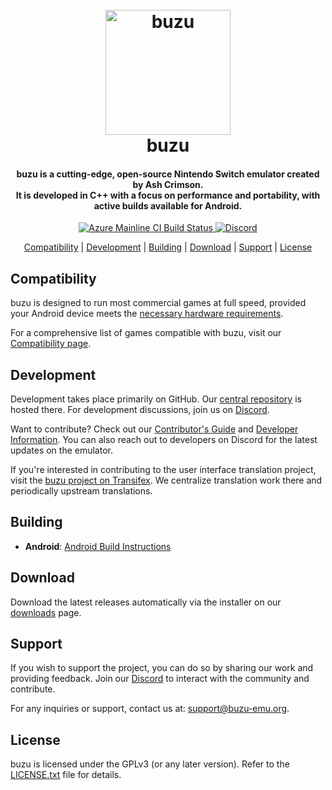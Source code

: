<!--
SPDX-FileCopyrightText: 2024 buzu Emulator Project
SPDX-License-Identifier: GPL-3.0-or-later
-->

<h1 align="center">
  <br>
  <a href="https://buzu-emu.org/"><img src="https://example.com/buzu-icon.png" alt="buzu" width="200"></a>
  <br>
  <b>buzu</b>
  <br>
</h1>

<h4 align="center"><b>buzu</b> is a cutting-edge, open-source Nintendo Switch emulator created by Ash Crimson.
<br>
It is developed in C++ with a focus on performance and portability, with active builds available for Android.
</h4>

<p align="center">
    <a href="https://dev.azure.com/buzu-emu/buzu/">
        <img src="https://dev.azure.com/buzu-emu/buzu/_apis/build/status/buzu%20mainline?branchName=master"
            alt="Azure Mainline CI Build Status">
    </a>
    <a href="https://discord.com/invite/your-discord-invite-link">
        <img src="https://img.shields.io/discord/398318088170242053?color=5865F2&label=buzu&logo=discord&logoColor=white"
            alt="Discord">
    </a>
</p>

<p align="center">
  <a href="#compatibility">Compatibility</a> |
  <a href="#development">Development</a> |
  <a href="#building">Building</a> |
  <a href="#download">Download</a> |
  <a href="#support">Support</a> |
  <a href="#license">License</a>
</p>

## Compatibility

buzu is designed to run most commercial games at full speed, provided your Android device meets the [necessary hardware requirements](https://buzu-emu.org/help/quickstart/#hardware-requirements).

For a comprehensive list of games compatible with buzu, visit our [Compatibility page](https://buzu-emu.org/game/).

## Development

Development takes place primarily on GitHub. Our [central repository](https://github.com/buzu-emu/buzu) is hosted there. For development discussions, join us on [Discord](https://discord.com/invite/your-discord-invite-link).

Want to contribute? Check out our [Contributor's Guide](https://github.com/buzu-emu/buzu/wiki/Contributing) and [Developer Information](https://github.com/buzu-emu/buzu/wiki/Developer-Information). You can also reach out to developers on Discord for the latest updates on the emulator.

If you're interested in contributing to the user interface translation project, visit the [buzu project on Transifex](https://www.transifex.com/buzu-emulator/buzu). We centralize translation work there and periodically upstream translations.

## Building

* __Android__: [Android Build Instructions](https://github.com/buzu-emu/buzu/wiki/Building-For-Android)

## Download

Download the latest releases automatically via the installer on our [downloads](https://buzu-emu.org/downloads/) page.

## Support

If you wish to support the project, you can do so by sharing our work and providing feedback. Join our [Discord](https://discord.com/invite/your-discord-invite-link) to interact with the community and contribute.

For any inquiries or support, contact us at: support@buzu-emu.org.

## License

buzu is licensed under the GPLv3 (or any later version). Refer to the [LICENSE.txt](https://github.com/buzu-emu/buzu/blob/master/LICENSE.md) file for details.
